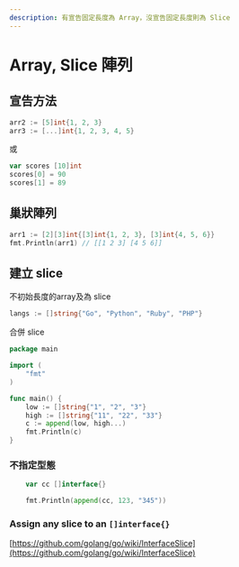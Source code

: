 ```yaml
---
description: 有宣告固定長度為 Array，沒宣告固定長度則為 Slice
---
```


# Array, Slice 陣列

## 宣告方法

```go
arr2 := [5]int{1, 2, 3}
arr3 := [...]int{1, 2, 3, 4, 5}
```

或

```go
var scores [10]int
scores[0] = 90
scores[1] = 89
```

## 巢狀陣列

```go
arr1 := [2][3]int{[3]int{1, 2, 3}, [3]int{4, 5, 6}}
fmt.Println(arr1) // [[1 2 3] [4 5 6]]
```

## 建立 slice

不初始長度的array及為 slice

```go
langs := []string{"Go", "Python", "Ruby", "PHP"}
```

合併 slice

```go
package main

import (
	"fmt"
)

func main() {
	low := []string{"1", "2", "3"}
	high := []string{"11", "22", "33"}
	c := append(low, high...)
	fmt.Println(c)
}

```

### 不指定型態

```go
	var cc []interface{}

	fmt.Println(append(cc, 123, "345"))
```

### Assign any slice to an `[]interface{}`

[https://github.com/golang/go/wiki/InterfaceSlice](https://github.com/golang/go/wiki/InterfaceSlice)

